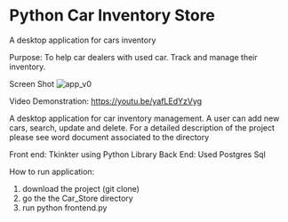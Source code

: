 # Python Car Inventory Store

A desktop application for cars inventory 

Purpose: To help car dealers with used car. Track and manage their inventory. 

Screen Shot
![app_v0](https://user-images.githubusercontent.com/38576660/146998813-fb045745-fd80-41ba-90fa-dbbdb09bd8d6.PNG)

Video Demonstration: 
https://youtu.be/yafLEdYzVyg

A desktop application for car inventory management. A user can add new cars, search, update and delete. For a detailed description of the project please see word document
associated to the directory 

Front end: Tkinkter using Python Library 
Back End: Used Postgres Sql 

How to run application:
1. download the project (git clone)
2. go the the Car_Store directory
3. run python frontend.py 



